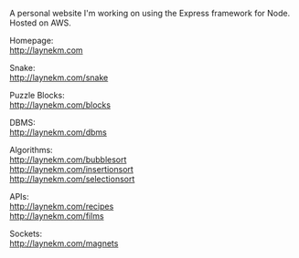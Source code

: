 A personal website I'm working on using the Express framework for Node. Hosted on AWS.

Homepage:  
http://laynekm.com

Snake:  
http://laynekm.com/snake

Puzzle Blocks:  
http://laynekm.com/blocks

DBMS:  
http://laynekm.com/dbms

Algorithms:  
http://laynekm.com/bubblesort  
http://laynekm.com/insertionsort  
http://laynekm.com/selectionsort  

APIs:  
http://laynekm.com/recipes  
http://laynekm.com/films  

Sockets:  
http://laynekm.com/magnets  
